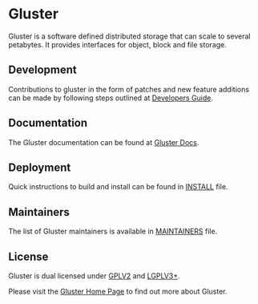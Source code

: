 # Gluster
  Gluster is a software defined distributed storage that can scale to several
  petabytes. It provides interfaces for object, block and file storage.

## Development
  Contributions to gluster in the form of patches and new feature additions can
  be made by following steps outlined at [Developers Guide](https://gluster.readthedocs.io/en/latest/Developer-guide/Developers-Index/#contributing-to-the-gluster-community).

## Documentation
  The Gluster documentation can be found at [Gluster Docs](http://gluster.readthedocs.io/en/latest).

## Deployment
  Quick instructions to build and install can be found in [INSTALL](INSTALL) file.

## Maintainers
  The list of Gluster maintainers is available in [MAINTAINERS](MAINTAINERS) file.

## License
  Gluster is dual licensed under [GPLV2](COPYING-GPLV2) and [LGPLV3+](COPYING-LGPLV3).

  Please visit the [Gluster Home Page](http://www.gluster.org/) to find out more about Gluster.
